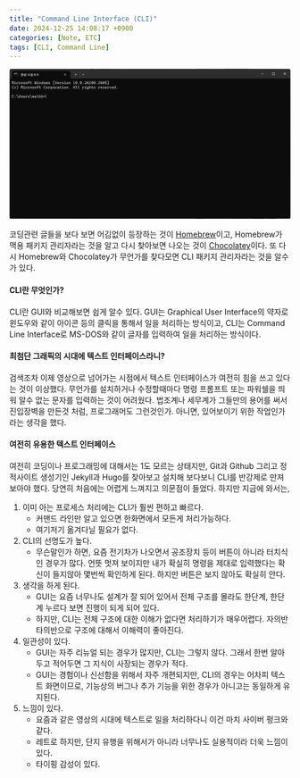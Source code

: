 ```yaml
---
title: "Command Line Interface (CLI)"
date: 2024-12-25 14:08:17 +0900
categories: [Note, ETC]
tags: [CLI, Command Line]
---
```


![CMD](/assets/posts/2024/12/cmd.png)

코딩관련 글들을 보다 보면 어김없이 등장하는 것이 [Homebrew](https://brew.sh/)이고, Homebrew가 맥용 패키지 관리자라는 것을 알고 다시 찾아보면 나오는 것이 [Chocolatey](https://chocolatey.org/)이다. 또 다시 Homebrew와 Chocolatey가 무언가를 찾다모면 CLI 패키지 관리자라는 것을 알수가 있다.

#### CLI란 무엇인가?

CLI란 GUI와 비교해보면 쉽게 알수 있다. GUI는 Graphical User Interface의 약자로 윈도우와 같이 아이콘 등의 클릭을 통해서 일을 처리하는 방식이고, CLI는 Command Line Interface로 MS-DOS와 같이 글자를 입력하여 일을 처리하는 방식이다.

#### 최첨단 그래픽의 시대에 텍스트 인터페이스라니?

검색조차 이제 영상으로 넘어가는 시점에서 텍스트 인터페이스가 여전히 힘을 쓰고 있다는 것이 이상했다. 무언가를 설치하거나 수정할때마다 명령 프롬프트 또는 파워쉘을 띄워 알수 없는 문자를 입력하는 것이 어려웠다. 법조계나 세무계가 그들만의 용어를 써서 진입장벽을 만든것 처럼, 프로그래머도 그런것인가. 아니면, 있어보이기 위한 작업인가라는 생각을 했다.

#### 여전히 유용한 텍스트 인터페이스

여전히 코딩이나 프로그래밍에 대해서는 1도 모르는 상태지만, Git과 Github 그리고 정적사이트 생성기인 Jekyll과 Hugo를 찾아보고 설치해 보다보니 CLI를 반강제로 만져보아야 했다. 당연히 처음에는 어렵게 느껴지고 의문점이 들었다. 하지만 지금에 와서는,

1. 이미 아는 프로세스 처리에는 CLI가 훨씬 편하고 빠르다.
    - 커맨드 라인만 알고 있으면 한화면에서 모든게 처리가능하다.
    - 여기저기 옮겨다닐 필요가 없다.
2. CLI의 선명도가 높다.
    - 무슨말인가 하면, 요즘 전기차가 나오면서 공조장치 등이 버튼이 아니라 터치식인 경우가 많다. 언뜻 멋져 보이지만 내가 확실히 명령을 제대로 입력했다는 확신이 들지않아 몇번씩 확인하게 된다. 하지만 버튼은 보지 않아도 확실히 안다.
3. 생각을 하게 된다.
    - GUI는 요즘 너무나도 설계가 잘 되어 있어서 전체 구조를 몰라도 한단계, 한단계 누르다 보면 진행이 되게 되어 있다.
    - 하지만, CLI는 전체 구조에 대한 이해가 없다면 처리하기가 매우어렵다. 자의반 타의반으로 구조에 대해서 이해력이 좋아진다.
4. 일관성이 있다.
    - GUI는 자주 리뉴얼 되는 경우가 많지만, CLI는 그렇지 않다. 그래서 한번 알아두고 적어두면 그 지식이 사장되는 경우가 적다.
    - GUI는 경험이나 신선함을 위해서 자주 개편되지만, CLI의 경우는 어차피 텍스트 화면이므로, 기능상의 버그나 추가 기능을 위한 경우가 아니고는 동일하게 유지된다.
5. 느낌이 있다.
    - 요즘과 같은 영상의 시대에 텍스트로 일을 처리하다니 이건 마치 사이버 펑크와 같다.
    - 레트로 하지만, 단지 유행을 위해서가 아니라 너무나도 실용적이라 더욱 느낌이 있다.
    - 타이핑 감성이 있다.